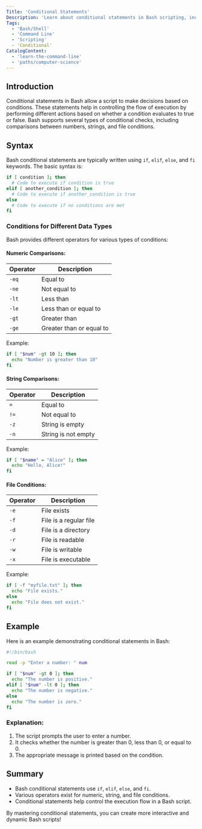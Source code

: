 ```yaml
---
Title: 'Conditional Statements'
Description: 'Learn about conditional statements in Bash scripting, including syntax and examples.'
Tags:
  - 'Bash/Shell'
  - 'Command Line'
  - 'Scripting'
  – 'Conditional'
CatalogContent:
  - 'learn-the-command-line'
  - 'paths/computer-science'
---
```


## Introduction
Conditional statements in Bash allow a script to make decisions based on conditions. These statements help in controlling the flow of execution by performing different actions based on whether a condition evaluates to true or false. Bash supports several types of conditional checks, including comparisons between numbers, strings, and file conditions.

## Syntax
Bash conditional statements are typically written using `if`, `elif`, `else`, and `fi` keywords. The basic syntax is:

```bash
if [ condition ]; then
  # Code to execute if condition is true
elif [ another_condition ]; then
  # Code to execute if another_condition is true
else
  # Code to execute if no conditions are met
fi
```

### Conditions for Different Data Types
Bash provides different operators for various types of conditions:

#### Numeric Comparisons:
| Operator | Description |
|----------|-------------|
| `-eq` | Equal to |
| `-ne` | Not equal to |
| `-lt` | Less than |
| `-le` | Less than or equal to |
| `-gt` | Greater than |
| `-ge` | Greater than or equal to |

Example:
```bash
if [ "$num" -gt 10 ]; then
  echo "Number is greater than 10"
fi
```

#### String Comparisons:
| Operator | Description |
|----------|-------------|
| `=` | Equal to |
| `!=` | Not equal to |
| `-z` | String is empty |
| `-n` | String is not empty |

Example:
```bash
if [ "$name" = "Alice" ]; then
  echo "Hello, Alice!"
fi
```

#### File Conditions:
| Operator | Description |
|----------|-------------|
| `-e` | File exists |
| `-f` | File is a regular file |
| `-d` | File is a directory |
| `-r` | File is readable |
| `-w` | File is writable |
| `-x` | File is executable |

Example:
```bash
if [ -f "myfile.txt" ]; then
  echo "File exists."
else
  echo "File does not exist."
fi
```

## Example
Here is an example demonstrating conditional statements in Bash:

```bash
#!/bin/bash

read -p "Enter a number: " num

if [ "$num" -gt 0 ]; then
  echo "The number is positive."
elif [ "$num" -lt 0 ]; then
  echo "The number is negative."
else
  echo "The number is zero."
fi
```

### Explanation:
1. The script prompts the user to enter a number.
2. It checks whether the number is greater than 0, less than 0, or equal to 0.
3. The appropriate message is printed based on the condition.

## Summary
- Bash conditional statements use `if`, `elif`, `else`, and `fi`.
- Various operators exist for numeric, string, and file conditions.
- Conditional statements help control the execution flow in a Bash script.

By mastering conditional statements, you can create more interactive and dynamic Bash scripts!
 